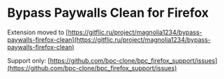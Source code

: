 # Bypass Paywalls Clean for Firefox

Extension moved to [https://gitflic.ru/project/magnolia1234/bypass-paywalls-firefox-clean](https://gitflic.ru/project/magnolia1234/bypass-paywalls-firefox-clean)

Support only: [https://github.com/bpc-clone/bpc_firefox_support/issues](https://github.com/bpc-clone/bpc_firefox_support/issues)
